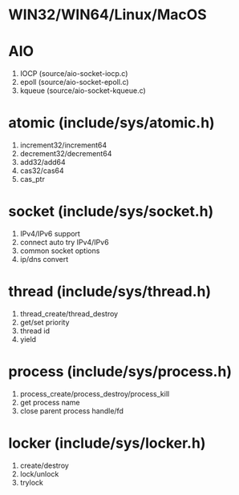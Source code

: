 # WIN32/WIN64/Linux/MacOS

# AIO
1. IOCP (source/aio-socket-iocp.c)
2. epoll (source/aio-socket-epoll.c)
3. kqueue (source/aio-socket-kqueue.c)

# atomic  (include/sys/atomic.h)
1. increment32/increment64
2. decrement32/decrement64
3. add32/add64
4. cas32/cas64
5. cas_ptr

# socket (include/sys/socket.h)
1. IPv4/IPv6 support
2. connect auto try IPv4/IPv6
3. common socket options
4. ip/dns convert

# thread (include/sys/thread.h)
1. thread_create/thread_destroy
2. get/set priority
3. thread id
4. yield

# process  (include/sys/process.h)
1. process_create/process_destroy/process_kill
2. get process name
3. close parent process handle/fd

# locker  (include/sys/locker.h)
1. create/destroy
2. lock/unlock
3. trylock
